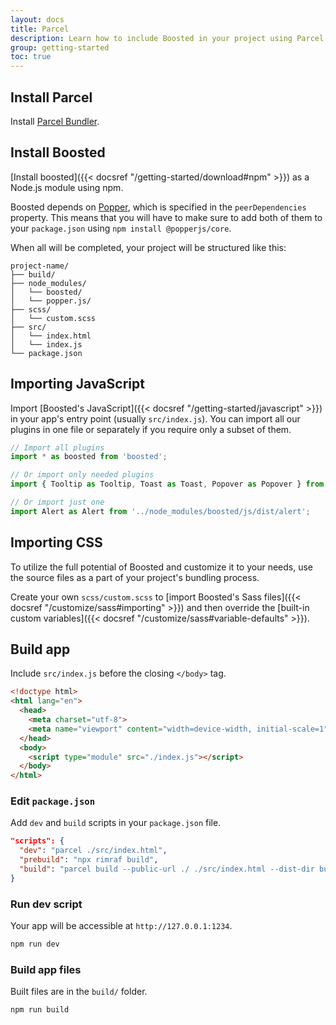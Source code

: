 ```yaml
---
layout: docs
title: Parcel
description: Learn how to include Boosted in your project using Parcel.
group: getting-started
toc: true
---
```


## Install Parcel

Install [Parcel Bundler](https://parceljs.org/getting-started/webapp/).

## Install Boosted

[Install boosted]({{< docsref "/getting-started/download#npm" >}}) as a Node.js module using npm.

Boosted depends on [Popper](https://popper.js.org/), which is specified in the `peerDependencies` property. This means that you will have to make sure to add both of them to your `package.json` using `npm install @popperjs/core`.

When all will be completed, your project will be structured like this:

```text
project-name/
├── build/
├── node_modules/
│   └── boosted/
│   └── popper.js/
├── scss/
│   └── custom.scss
├── src/
│   └── index.html
│   └── index.js
└── package.json
```

## Importing JavaScript

Import [Boosted's JavaScript]({{< docsref "/getting-started/javascript" >}}) in your app's entry point (usually `src/index.js`). You can import all our plugins in one file or separately if you require only a subset of them.

<!-- eslint-skip -->
```js
// Import all plugins
import * as boosted from 'boosted';

// Or import only needed plugins
import { Tooltip as Tooltip, Toast as Toast, Popover as Popover } from 'boosted';

// Or import just one
import Alert as Alert from '../node_modules/boosted/js/dist/alert';
```

## Importing CSS

To utilize the full potential of Boosted and customize it to your needs, use the source files as a part of your project's bundling process.

Create your own `scss/custom.scss` to [import Boosted's Sass files]({{< docsref "/customize/sass#importing" >}}) and then override the [built-in custom variables]({{< docsref "/customize/sass#variable-defaults" >}}).

## Build app

Include `src/index.js` before the closing `</body>` tag.

```html
<!doctype html>
<html lang="en">
  <head>
    <meta charset="utf-8">
    <meta name="viewport" content="width=device-width, initial-scale=1">
  </head>
  <body>
    <script type="module" src="./index.js"></script>
  </body>
</html>
```

### Edit `package.json`

Add `dev` and `build` scripts in your `package.json` file.

```json
"scripts": {
  "dev": "parcel ./src/index.html",
  "prebuild": "npx rimraf build",
  "build": "parcel build --public-url ./ ./src/index.html --dist-dir build"
}
```

### Run dev script

Your app will be accessible at `http://127.0.0.1:1234`.

```sh
npm run dev
```

### Build app files

Built files are in the `build/` folder.

```sh
npm run build
```
